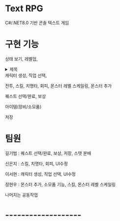 # Text RPG
C#/.NET8.0 기반 콘솔 텍스트 게임

# 구현 기능
상태 보기, 레벨업,

<details> 
<summary>제목</summary>

<p>
  <img src = "![asd](https://github.com/GGB97/TextRPG_18/assets/99232361/42e6b0d5-6a50-4c43-bc06-d55025f0e837)">  
</p>

</details>
캐릭터 생성, 직업 선택, 

전투, 스킬, 치명타, 회피, 몬스터 레벨 스케일링, 몬스터 추가

퀘스트 선택/완료, 보상

아이템(장비/소모품)

저장

# 팀원
  길기범 : 퀘스트 선택/완료, 보상, 저장, 스탯 분배
  
  신은지 : 스킬, 치명타, 회피, UI수정
  
  이서현 : 캐릭터 생성, 직업 선택, UI수정
  
  정현우 : 몬스터 추가, 소모품 기능, 스킬, 몬스터 레벨 스케일링

  나머지는 공동작업

# -------------------
